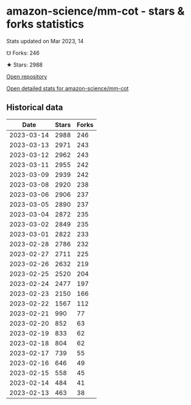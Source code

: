 # amazon-science/mm-cot - stars & forks statistics

Stats updated on Mar 2023, 14

☋ Forks: 246

★ Stars: 2988

[Open repository](https://github.com/amazon-science/mm-cot)

[Open detailed stats for amazon-science/mm-cot](https://reviewgithub.com/rep/amazon-science/mm-cot)

## Historical data
| Date | Stars | Forks |
|------|-------|-------|
| 2023-03-14 | 2988 | 246 | 
| 2023-03-13 | 2971 | 243 | 
| 2023-03-12 | 2962 | 243 | 
| 2023-03-11 | 2955 | 242 | 
| 2023-03-09 | 2939 | 242 | 
| 2023-03-08 | 2920 | 238 | 
| 2023-03-06 | 2906 | 237 | 
| 2023-03-05 | 2890 | 237 | 
| 2023-03-04 | 2872 | 235 | 
| 2023-03-02 | 2849 | 235 | 
| 2023-03-01 | 2822 | 233 | 
| 2023-02-28 | 2786 | 232 | 
| 2023-02-27 | 2711 | 225 | 
| 2023-02-26 | 2632 | 219 | 
| 2023-02-25 | 2520 | 204 | 
| 2023-02-24 | 2477 | 197 | 
| 2023-02-23 | 2150 | 166 | 
| 2023-02-22 | 1567 | 112 | 
| 2023-02-21 | 990 | 77 | 
| 2023-02-20 | 852 | 63 | 
| 2023-02-19 | 833 | 62 | 
| 2023-02-18 | 804 | 62 | 
| 2023-02-17 | 739 | 55 | 
| 2023-02-16 | 646 | 49 | 
| 2023-02-15 | 558 | 45 | 
| 2023-02-14 | 484 | 41 | 
| 2023-02-13 | 463 | 38 | 

